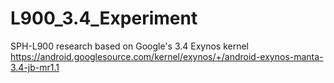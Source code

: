 L900_3.4_Experiment
===================

SPH-L900 research based on Google's 3.4 Exynos kernel
https://android.googlesource.com/kernel/exynos/+/android-exynos-manta-3.4-jb-mr1.1
